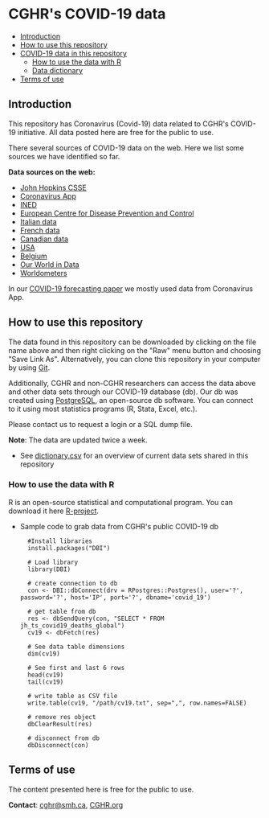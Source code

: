 # CGHR's COVID-19 data 

-   [Introduction](#introduction)
-	[How to use this repository](#how-to-use-this-repository)
-   [COVID-19 data in this repository](#covid-19-data-in-this-repository)
	-	[How to use the data with R](#how-to-use-the-data-with-r)
	-   [Data dictionary](#data-dictionary)
-   [Terms of use](#terms-of-use)

## Introduction
This repository has Coronavirus (Covid-19) data related to CGHR's COVID-19 initiative.  All data posted here are free for the public to use.

There several sources of COVID-19 data on the web. Here we list some sources we have identified so far.
<br>

<b>Data sources on the web:</b><br>
* [John Hopkins CSSE](https://github.com/CSSEGISandData/COVID-19 )
* [Coronavirus App](https://coronavirus.app/map )
* [INED](https://dc-covid.site.ined.fr/en/data/ )
* [European Centre for Disease Prevention and Control](https://www.ecdc.europa.eu/en/publications-data/download-todays-data-geographic-distribution-covid-19-cases-worldwide)
* [Italian data](https://github.com/pcm-dpc/COVID-19)
* [French data](https://github.com/opencovid19-fr)
* [Canadian data](https://github.com/ishaberry/Covid19Canada)
* [USA](https://github.com/nytimes/covid-19-data)
* [Belgium](https://epistat.wiv-isp.be/home/)
* [Our World in Data](https://github.com/owid/covid-19-data/tree/master/public/data)
* [Worldometers](https://www.worldometers.info/coronavirus/)

In our [COVID-19 forecasting paper](https://medrxiv.org/cgi/content/short/2020.04.17.20069161v1) we mostly used data from Coronavirus App. 

## How to use this repository

The data found in this repository can be downloaded by clicking on the file name above and then right clicking on the "Raw" menu button and choosing "Save Link As". Alternatively, you can clone this repository in your computer by using [Git](https://help.github.com/en/github/getting-started-with-github/quickstart).

Additionally, CGHR and non-CGHR researchers can access the data above and other data sets through our COVID-19 database (db).  Our db was created using [PostgreSQL](https://www.postgresql.org/), an open-source db software.  You can connect to it using most statistics programs (R, Stata, Excel, etc.).

Please contact us to request a login or a SQL dump file.

**Note**: The data are updated twice a week.

* See [dictionary.csv](dictionary.csv) for an overview of current data sets shared in this repository

### How to use the data with R
R is an open-source statistical and computational program. You can download it here [R-project](https://www.r-project.org/).

* Sample code to grab data from CGHR's public COVID-19 db


		#Install libraries
		install.packages("DBI")
				
		# Load library
		library(DBI)
	    
		# create connection to db
        con <- DBI::dbConnect(drv = RPostgres::Postgres(), user='?', password='?', host='IP', port='?', dbname='covid_19')

		# get table from db
		res <- dbSendQuery(con, "SELECT * FROM jh_ts_covid19_deaths_global")
		cv19 <- dbFetch(res)
		
		# See data table dimensions
		dim(cv19)

		# See first and last 6 rows
		head(cv19)
		tail(cv19)
		
		# write table as CSV file
		write.table(cv19, "/path/cv19.txt", sep=",", row.names=FALSE)
	
		# remove res object
		dbClearResult(res)

		# disconnect from db
		dbDisconnect(con)

## Terms of use

The content presented here is free for the public to use.

**Contact**: cghr@smh.ca, [CGHR.org](http://www.cghr.org/)
